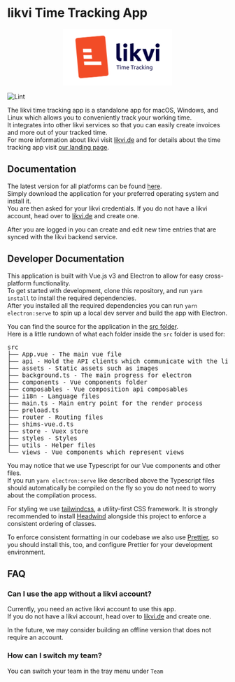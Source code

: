 # likvi Time Tracking App

<p align="center">
    <img width="250" alt="likvi logo" src="./readme_assets/logo.svg">
</p>

![Lint](https://github.com/codelayerhq/likvi-timetracking-desktop/workflows/Lint/badge.svg)

The likvi time tracking app is a standalone app for macOS, Windows, and Linux which allows you to conveniently track your working time.  
It integrates into other likvi services so that you can easily create invoices and more out of your tracked time.  
For more information about likvi visit [likvi.de](https://likvi.de) and for details about the time tracking app visit [our landing page](https://likvi.de/zeiterfassung-online).

## Documentation

The latest version for all platforms can be found [here](https://github.com/codelayerhq/likvi-timetracking-desktop/releases/latest).  
Simply download the application for your preferred operating system and install it.  
You are then asked for your likvi credentials.
If you do not have a likvi account, head over to [likvi.de](https://likvi.de) and create one.

After you are logged in you can create and edit new time entries that are synced with the likvi backend service.

## Developer Documentation

This application is built with Vue.js v3 and Electron to allow for easy cross-platform functionality.  
To get started with development, clone this repository, and run `yarn install` to install the required dependencies.  
After you installed all the required dependencies you can run `yarn electron:serve` to spin up a local dev server and build the app with Electron.

You can find the source for the application in the [src folder](src).  
Here is a little rundown of what each folder inside the `src` folder is used for:

<pre>
src
├── App.vue - The main vue file 
├── api - Hold the API clients which communicate with the likvi backend
├── assets - Static assets such as images
├── background.ts - The main progress for electron
├── components - Vue components folder
├── composables - Vue composition api composables
├── i18n - Language files
├── main.ts - Main entry point for the render process
├── preload.ts
├── router - Routing files
├── shims-vue.d.ts
├── store - Vuex store
├── styles - Styles
├── utils - Helper files
└── views - Vue components which represent views
</pre>

You may notice that we use Typescript for our Vue components and other files.  
If you run `yarn electron:serve` like described above the Typescript files should automatically be compiled on the fly so you do not need to worry about the compilation process.

For styling we use [tailwindcss](https://tailwindcss.com), a utility-first CSS framework.
It is strongly recommended to install [Headwind](https://github.com/heybourn/headwind) alongside this project to enforce a consistent ordering of classes.

To enforce consistent formatting in our codebase we also use [Prettier](https://prettier.io), so you should install this, too, and configure Prettier for your development environment.

## FAQ

### Can I use the app without a likvi account?

Currently, you need an active likvi account to use this app.  
If you do not have a likvi account, head over to [likvi.de](https://likvi.de) and create one.

In the future, we may consider building an offline version that does not require an account.

### How can I switch my team?

You can switch your team in the tray menu under `Team`
